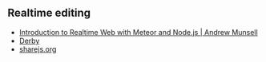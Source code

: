 Realtime editing
----
- [Introduction to Realtime Web with Meteor and Node.js | Andrew Munsell](https://www.andrewmunsell.com/blog/introduction-to-realtime-web-meteor-and-nodejs)
- [Derby](http://derbyjs.com/)
- [sharejs.org](http://sharejs.org/)